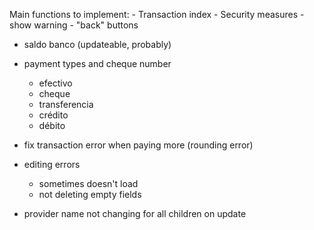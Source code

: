 Main functions to implement:
    - Transaction index
    - Security measures
        - show warning
    - "back" buttons
    

- saldo banco (updateable, probably)
- payment types and cheque number
    - efectivo
    - cheque
    - transferencia
    - crédito
    - débito


- fix transaction error when paying more (rounding error)

- editing errors
    -   sometimes doesn't load
    -   not deleting empty fields
    
- provider name not changing for all children on update